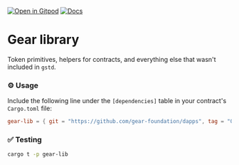 [![Open in Gitpod](https://img.shields.io/badge/Open_in-Gitpod-white?logo=gitpod)](https://gitpod.io/#FOLDER=gear-lib/https://github.com/gear-foundation/dapps)
[![Docs](https://img.shields.io/github/actions/workflow/status/gear-foundation/dapps/contracts.yml?logo=rust&label=docs)](https://dapps.gear.rs/gear_lib)

# Gear library

Token primitives, helpers for contracts, and everything else that wasn't included in `gstd`.

### ⚙️ Usage

Include the following line under the `[dependencies]` table in your contract's `Cargo.toml` file:
```toml
gear-lib = { git = "https://github.com/gear-foundation/dapps", tag = "0.3.3" }
```

### ✅ Testing
```sh
cargo t -p gear-lib
```
